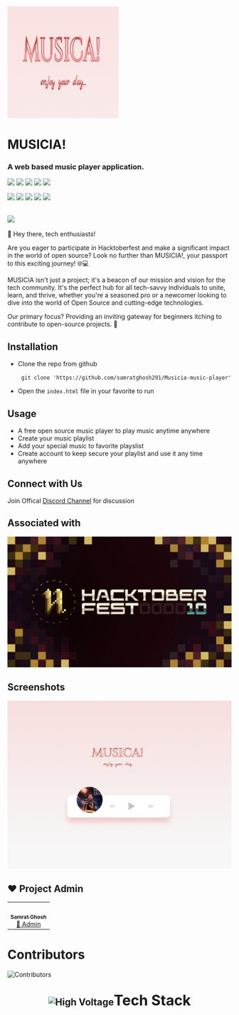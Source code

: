 <img src="/images/Logo.png" width=250 height=250>

# MUSICIA!

### A web based music player application.

<div >

<a href="https://developer.mozilla.org/en-US/docs/Glossary/HTML5"><img src="https://img.shields.io/badge/HTML5-E34F26.svg?style=for-the-badge&logo=HTML5&logoColor=white"></a>
<a href="https://developer.mozilla.org/en-US/docs/Web/JavaScript"><img src="https://img.shields.io/badge/JavaScript-F7DF1E.svg?style=for-the-badge&logo=JavaScript&logoColor=black"></a>
<a href="https://getbootstrap.com/"><img src="https://img.shields.io/badge/Bootstrap-7952B3.svg?style=for-the-badge&logo=Bootstrap&logoColor=black"></a>
<a href="https://developer.mozilla.org/en-US/docs/Web/CSS"><img src="https://img.shields.io/badge/CSS3-1572B6.svg?style=for-the-badge&logo=CSS3&logoColor=black"></a>
<a href="https://v2.tailwindcss.com/docs"><img src="https://img.shields.io/badge/Tailwind%20CSS-06B6D4.svg?style=for-the-badge&logo=Tailwind-CSS&logoColor=black"></a>

<div>

<a href="https://github.com/samratghosh291/Musicia-music-player/issues"><img src="https://img.shields.io/github/issues/samratghosh291/Musicia-music-player"></a>
<a href="https://github.com/samratghosh291/Musicia-music-player/pulls"><img src="https://img.shields.io/github/issues-pr/samratghosh291/Musicia-music-player"></a>
<a href="https://github.com/samratghosh291/Musicia-music-player/network/members"><img src="https://img.shields.io/github/forks/samratghosh291/Musicia-music-player"></a>
<a href="https://github.com/samratghosh291/Musicia-music-player/stargazers"><img src="https://img.shields.io/github/stars/samratghosh291/Musicia-music-player"></a>
<a href="https://github.com/samratghosh291/Musicia-music-player/blob/master/LICENSE"><img src="https://img.shields.io/github/license/samratghosh291/Musicia-music-player"></a>

<br> 
  <img src="https://readme-typing-svg.herokuapp.com?color=%2336BCF7&lines=Welcome+to+Musicia+!;Let's+Build+our+own+Together;Thanks+for+Contributing"
 <img src= 'https://capsule-render.vercel.app/api?type=rect&color=gradient&height=2.5'/>
<br>

👋 Hey there, tech enthusiasts!

Are you eager to participate in Hacktoberfest and make a significant impact in the world of open source? Look no further than MUSICIA!, your passport to this exciting journey! 🌐💻

MUSICIA isn't just a project; it's a beacon of our mission and vision for the tech community. It's the perfect hub for all tech-savvy individuals to unite, learn, and thrive, whether you're a seasoned pro or a newcomer looking to dive into the world of Open Source and cutting-edge technologies.

Our primary focus? Providing an inviting gateway for beginners itching to contribute to open-source projects. 🌟

## Installation

- Clone the repo from github

       git clone 'https://github.com/samratghosh291/Musicia-music-player'

- Open the `index.html` file in your favorite to run

## Usage

- A free open source music player to play music anytime anywhere
- Create your music playlist
- Add your special music to favorite playslist
- Create account to keep secure your playlist and use it any time anywhere

## Connect with Us

Join Offical [Discord Channel](https://discord.gg/3TB4MSh3yV) for discussion

## Associated with

![Hacktoberfest23](https://github.com/Hackerspace2023/HackerSpace/blob/main/public/hacktoberfest_logo.png)

## Screenshots

![screenshot](/screenshots/s1.png)

## ❤️ Project Admin

<table>
	<tr>
		<td align="center">
			<a href="https://github.com/samratghosh291">
				<img src="https://github.com/samratghosh291/Musicia-music-player/blob/main/images/Project_Admin.jpg" width="100px" alt="" />
				<br /> <sub><b>Samrat Ghosh</b></sub>
			</a>
			<br /> <a href="https://github.com/samratghosh291"> 
		👑 Admin
	    </a>
		</td>
	</tr>
</table>

# Contributors

![Contributors](https://contrib.rocks/image?repo=samratghosh291/Musicia&lastUpdate=37676)

<div align="center">
<h2><img src="https://raw.githubusercontent.com/Tarikul-Islam-Anik/Animated-Fluent-Emojis/master/Emojis/Travel%20and%20places/High%20Voltage.png" alt="High Voltage" width="40" height="40" /><font size="6">Tech Stack</font></h2>

<br>
</div>
